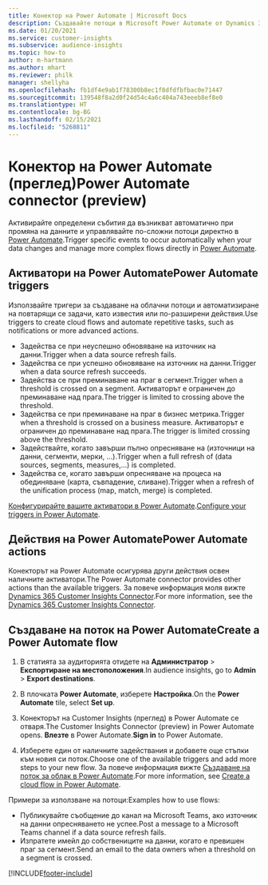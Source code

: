 ```yaml
---
title: Конектор на Power Automate | Microsoft Docs
description: Създавайте потоци в Microsoft Power Automate от Dynamics 365 Customer Insights.
ms.date: 01/20/2021
ms.service: customer-insights
ms.subservice: audience-insights
ms.topic: how-to
author: m-hartmann
ms.author: mhart
ms.reviewer: philk
manager: shellyha
ms.openlocfilehash: fb1df4e9ab1f78300b8ec1f8dfdfbfbac0e71447
ms.sourcegitcommit: 139548f8a2d0f24d54c4a6c404a743eeeb8ef8e0
ms.translationtype: HT
ms.contentlocale: bg-BG
ms.lasthandoff: 02/15/2021
ms.locfileid: "5268811"
---
```

# <a name="power-automate-connector-preview"></a><span data-ttu-id="dc769-103">Конектор на Power Automate (преглед)</span><span class="sxs-lookup"><span data-stu-id="dc769-103">Power Automate connector (preview)</span></span>

<span data-ttu-id="dc769-104">Активирайте определени събития да възникват автоматично при промяна на данните и управлявайте по-сложни потоци директно в [Power Automate](https://flow.microsoft.com/).</span><span class="sxs-lookup"><span data-stu-id="dc769-104">Trigger specific events to occur automatically when your data changes and manage more complex flows directly in [Power Automate](https://flow.microsoft.com/).</span></span>

## <a name="power-automate-triggers"></a><span data-ttu-id="dc769-105">Активатори на Power Automate</span><span class="sxs-lookup"><span data-stu-id="dc769-105">Power Automate triggers</span></span>

<span data-ttu-id="dc769-106">Използвайте тригери за създаване на облачни потоци и автоматизиране на повтарящи се задачи, като известия или по-разширени действия.</span><span class="sxs-lookup"><span data-stu-id="dc769-106">Use triggers to create cloud flows and automate repetitive tasks, such as notifications or more advanced actions.</span></span> 

- <span data-ttu-id="dc769-107">Задейства се при неуспешно обновяване на източник на данни.</span><span class="sxs-lookup"><span data-stu-id="dc769-107">Trigger when a data source refresh fails.</span></span> 
- <span data-ttu-id="dc769-108">Задейства се при успешно обновяване на източник на данни.</span><span class="sxs-lookup"><span data-stu-id="dc769-108">Trigger when a data source refresh succeeds.</span></span>
- <span data-ttu-id="dc769-109">Задейства се при преминаване на праг в сегмент.</span><span class="sxs-lookup"><span data-stu-id="dc769-109">Trigger when a threshold is crossed on a segment.</span></span> <span data-ttu-id="dc769-110">Активаторът е ограничен до преминаване над прага.</span><span class="sxs-lookup"><span data-stu-id="dc769-110">The trigger is limited to crossing above the threshold.</span></span>
- <span data-ttu-id="dc769-111">Задейства се при преминаване на праг в бизнес метрика.</span><span class="sxs-lookup"><span data-stu-id="dc769-111">Trigger when a threshold is crossed on a business measure.</span></span> <span data-ttu-id="dc769-112">Активаторът е ограничен до преминаване над прага.</span><span class="sxs-lookup"><span data-stu-id="dc769-112">The trigger is limited crossing above the threshold.</span></span>
- <span data-ttu-id="dc769-113">Задействайте, когато завърши пълно опресняване на (източници на данни, сегменти, мерки, ...).</span><span class="sxs-lookup"><span data-stu-id="dc769-113">Trigger when a full refresh of (data sources, segments, measures,...) is completed.</span></span>
- <span data-ttu-id="dc769-114">Задейства се, когато завърши опресняване на процеса на обединяване (карта, съвпадение, сливане).</span><span class="sxs-lookup"><span data-stu-id="dc769-114">Trigger when a refresh of the unification process (map, match, merge) is completed.</span></span>

<span data-ttu-id="dc769-115">[Конфигурирайте вашите активатори в Power Automate](https://flow.microsoft.com/connectors/shared_customerinsights/dynamics-365-customer-insights-connector/).</span><span class="sxs-lookup"><span data-stu-id="dc769-115">[Configure your triggers in Power Automate](https://flow.microsoft.com/connectors/shared_customerinsights/dynamics-365-customer-insights-connector/).</span></span>

## <a name="power-automate-actions"></a><span data-ttu-id="dc769-116">Действия на Power Automate</span><span class="sxs-lookup"><span data-stu-id="dc769-116">Power Automate actions</span></span>
<span data-ttu-id="dc769-117">Конекторът на Power Automate осигурява други действия освен наличните активатори.</span><span class="sxs-lookup"><span data-stu-id="dc769-117">The Power Automate connector provides other actions than the available triggers.</span></span> <span data-ttu-id="dc769-118">За повече информация моля вижте [Dynamics 365 Customer Insights Connector](https://docs.microsoft.com/connectors/customerinsights/).</span><span class="sxs-lookup"><span data-stu-id="dc769-118">For more information, see the [Dynamics 365 Customer Insights Connector](https://docs.microsoft.com/connectors/customerinsights/).</span></span>

## <a name="create-a-power-automate-flow"></a><span data-ttu-id="dc769-119">Създаване на поток на Power Automate</span><span class="sxs-lookup"><span data-stu-id="dc769-119">Create a Power Automate flow</span></span>

1. <span data-ttu-id="dc769-120">В статията за аудиторията отидете на **Администратор** > **Експортиране на местоположения**.</span><span class="sxs-lookup"><span data-stu-id="dc769-120">In audience insights, go to **Admin** > **Export destinations**.</span></span>

1. <span data-ttu-id="dc769-121">В плочката **Power Automate**, изберете **Настройка**.</span><span class="sxs-lookup"><span data-stu-id="dc769-121">On the **Power Automate** tile, select **Set up**.</span></span>

1. <span data-ttu-id="dc769-122">Конекторът на Customer Insights (преглед) в Power Automate се отваря.</span><span class="sxs-lookup"><span data-stu-id="dc769-122">The Customer Insights Connector (preview) in Power Automate opens.</span></span> <span data-ttu-id="dc769-123">**Влезте** в Power Automate.</span><span class="sxs-lookup"><span data-stu-id="dc769-123">**Sign in** to Power Automate.</span></span>

1. <span data-ttu-id="dc769-124">Изберете един от наличните задействания и добавете още стъпки към новия си поток.</span><span class="sxs-lookup"><span data-stu-id="dc769-124">Choose one of the available triggers and add more steps to your new flow.</span></span> <span data-ttu-id="dc769-125">За повече информация вижте [Създаване на поток за облак в Power Automate](https://docs.microsoft.com/power-automate/get-started-logic-flow).</span><span class="sxs-lookup"><span data-stu-id="dc769-125">For more information, see [Create a cloud flow in Power Automate](https://docs.microsoft.com/power-automate/get-started-logic-flow).</span></span>

<span data-ttu-id="dc769-126">Примери за използване на потоци:</span><span class="sxs-lookup"><span data-stu-id="dc769-126">Examples how to use flows:</span></span> 
- <span data-ttu-id="dc769-127">Публикувайте съобщение до канал на Microsoft Teams, ако източник на данни опресняването не успее.</span><span class="sxs-lookup"><span data-stu-id="dc769-127">Post a message to a Microsoft Teams channel if a data source refresh fails.</span></span> 
- <span data-ttu-id="dc769-128">Изпратете имейл до собствениците на данни, когато е превишен праг за сегмент.</span><span class="sxs-lookup"><span data-stu-id="dc769-128">Send an email to the data owners when a threshold on a segment is crossed.</span></span>



[!INCLUDE[footer-include](../includes/footer-banner.md)]